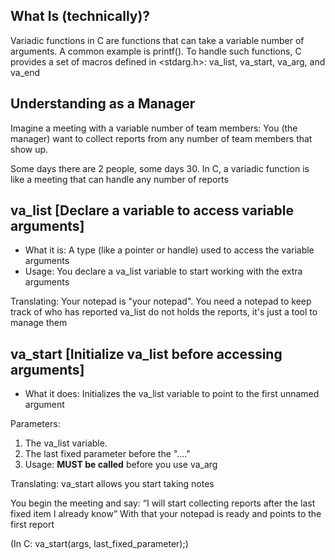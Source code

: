 ## What Is (technically)?

Variadic functions in C are functions that can take a variable number of arguments.
A common example is printf(). To handle such functions, C provides a set of macros 
defined in <stdarg.h>: va_list, va_start, va_arg, and va_end

## Understanding as a Manager 

Imagine a meeting with a variable number of team members:
You (the manager) want to collect reports from any number of team members that show up. 

Some days there are 2 people, some days 30.
In C, a variadic function is like a meeting that can handle any number of reports

## va_list [Declare a variable to access variable arguments]

- What it is: A type (like a pointer or handle) used to access the variable arguments
- Usage: You declare a va_list variable to start working with the extra arguments

Translating: Your notepad is "your notepad".
You need a notepad to keep track of who has reported
va_list do not holds the reports, it's just a tool to manage them 

## va_start [Initialize va_list before accessing arguments]

- What it does: Initializes the va_list variable to point to the first unnamed argument

Parameters:

1. The va_list variable.
2. The last fixed parameter before the "...."
3. Usage: **MUST be called** before you use va_arg

Translating: va_start allows you start taking notes

You begin the meeting and say: “I will start collecting reports after the last fixed item I already know”
With that your notepad is ready and points to the first report

(In C: va_start(args, last_fixed_parameter);)

## 



